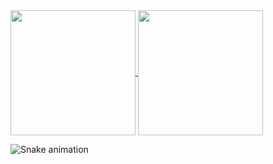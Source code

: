 <a href="https://github.com/anuraghazra/github-readme-stats">
  <img height=200 align="center" src="https://github-readme-stats.vercel.app/api?username=Fernandavv&theme=dark" />
</a>
<a href="https://github.com/anuraghazra/convoychat">
  <img height=200 align="center" src="https://github-readme-stats.vercel.app/api/top-langs?username=Fernandavv&layout=compact&langs_count=8&card_width=320&theme=dark" />
</a>


![Snake animation](https://github.com/fernandavv/fernandavv/blob/output/github-contribution-grid-snake.svg)

